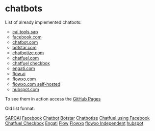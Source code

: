 # chatbots
List of already implemented chatbots:

<ul style="list-style-type:circle;">
  <li><a href="SAPCAI.html">cai.tools.sap</a></li>
  <li><a href="facebook.html">facebook.com</a></li>
  <li><a href="chatbot.html">chatbot.com</a></li>
  <li><a href="botstar.html">botstar.com</a></li>
  <li><a href="chatbotize.html">chatbotize.com</a></li>
  <li><a href="chatfuel.html">chatfuel.com</a></li>
  <li><a href="chatfuel_checkbox.html">chatfuel checkbox</a></li>
  <li><a href="engati.html">engati.com</a></li>
  <li><a href="flow.html">flow.ai</a></li>
  <li><a href="flowxo.html">flowxo.com</a></li>
  <li><a href="https://fxo.io/m/85eyk78b">flowxo.com self-hosted</a></li>
  <li><a href="hubspot.html">hubspot.com</a></li>
</ul>

To see them in action access the [GitHub Pages](https://eacunha.github.io/chatbots)

Old list format:

[SAPCAI](SAPCAI.html)
[Facebook](Facebook.html)
[Chatbot](chatbot.html)
[Botstar](botstar.html)
[Chatbotize](chatbotize.html)
[Chatfuel using Facebook](chatfuel.html)
[Chatfuel Checkbox](chatfuel_checkbox.html)
[Engati](engati.html)
[Flow](flow.html)
[Flowxo](flowxo.html)
[flowxo Independent](https://fxo.io/m/85eyk78b)
[hubspot](hubspot.html)
